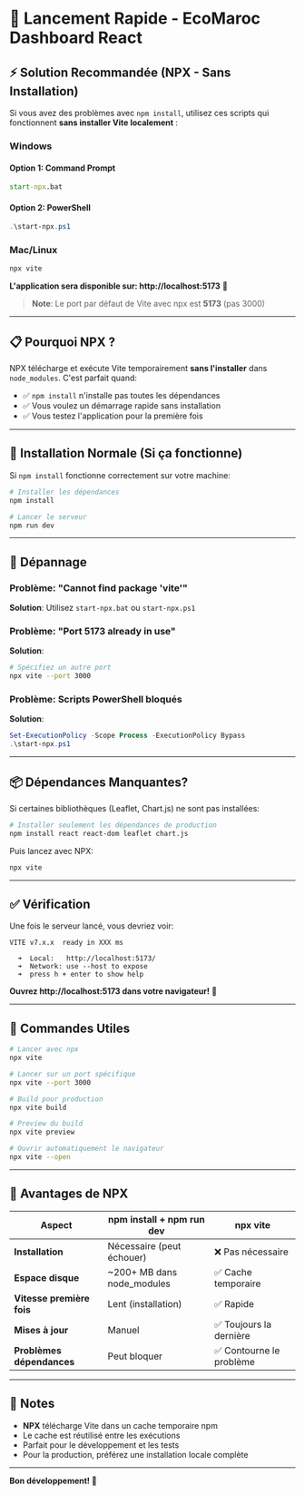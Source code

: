 # 🚀 Lancement Rapide - EcoMaroc Dashboard React

## ⚡ Solution Recommandée (NPX - Sans Installation)

Si vous avez des problèmes avec `npm install`, utilisez ces scripts qui fonctionnent **sans installer Vite localement** :

### Windows

#### Option 1: Command Prompt
```cmd
start-npx.bat
```

#### Option 2: PowerShell
```powershell
.\start-npx.ps1
```

### Mac/Linux
```bash
npx vite
```

**L'application sera disponible sur: http://localhost:5173** 🎉

> **Note**: Le port par défaut de Vite avec npx est **5173** (pas 3000)

---

## 📋 Pourquoi NPX ?

NPX télécharge et exécute Vite temporairement **sans l'installer** dans `node_modules`. C'est parfait quand:
- ✅ `npm install` n'installe pas toutes les dépendances
- ✅ Vous voulez un démarrage rapide sans installation
- ✅ Vous testez l'application pour la première fois

---

## 🔧 Installation Normale (Si ça fonctionne)

Si `npm install` fonctionne correctement sur votre machine:

```bash
# Installer les dépendances
npm install

# Lancer le serveur
npm run dev
```

---

## 🐛 Dépannage

### Problème: "Cannot find package 'vite'"
**Solution**: Utilisez `start-npx.bat` ou `start-npx.ps1`

### Problème: "Port 5173 already in use"
**Solution**: 
```bash
# Spécifiez un autre port
npx vite --port 3000
```

### Problème: Scripts PowerShell bloqués
**Solution**:
```powershell
Set-ExecutionPolicy -Scope Process -ExecutionPolicy Bypass
.\start-npx.ps1
```

---

## 📦 Dépendances Manquantes?

Si certaines bibliothèques (Leaflet, Chart.js) ne sont pas installées:

```bash
# Installer seulement les dépendances de production
npm install react react-dom leaflet chart.js
```

Puis lancez avec NPX:
```bash
npx vite
```

---

## ✅ Vérification

Une fois le serveur lancé, vous devriez voir:

```
VITE v7.x.x  ready in XXX ms

  ➜  Local:   http://localhost:5173/
  ➜  Network: use --host to expose
  ➜  press h + enter to show help
```

**Ouvrez http://localhost:5173 dans votre navigateur!** 🎉

---

## 🎯 Commandes Utiles

```bash
# Lancer avec npx
npx vite

# Lancer sur un port spécifique
npx vite --port 3000

# Build pour production
npx vite build

# Preview du build
npx vite preview

# Ouvrir automatiquement le navigateur
npx vite --open
```

---

## 🌟 Avantages de NPX

| Aspect | npm install + npm run dev | npx vite |
|--------|---------------------------|----------|
| **Installation** | Nécessaire (peut échouer) | ❌ Pas nécessaire |
| **Espace disque** | ~200+ MB dans node_modules | ✅ Cache temporaire |
| **Vitesse première fois** | Lent (installation) | ✅ Rapide |
| **Mises à jour** | Manuel | ✅ Toujours la dernière |
| **Problèmes dépendances** | Peut bloquer | ✅ Contourne le problème |

---

## 📝 Notes

- **NPX** télécharge Vite dans un cache temporaire npm
- Le cache est réutilisé entre les exécutions
- Parfait pour le développement et les tests
- Pour la production, préférez une installation locale complète

---

**Bon développement! 🚀**

